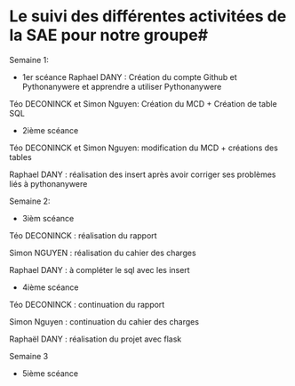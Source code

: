 # Le suivi des différentes activitées de la SAE pour notre groupe#

Semaine 1: 
* 1er scéance
Raphael DANY   : Création du compte Github et Pythonanywere et apprendre a utiliser Pythonanywere 

Téo DECONINCK et Simon Nguyen: Création du MCD  + Création de table SQL 


* 2ième scéance 
 
Téo DECONINCK et Simon Nguyen: modification du MCD + créations des tables 

Raphael DANY : réalisation des insert après avoir corriger ses problèmes liés à pythonanywere

 
Semaine 2:
 
 * 3ièm scéance 
 
 Téo DECONINCK  : réalisation du rapport 
 
 Simon NGUYEN  : réalisation du cahier des charges 
 
 Raphael DANY  : à compléter le sql avec les insert 
  
 * 4ième scéance
 
 Téo DECONINCK : continuation du rapport 
 
 Simon Nguyen : continuation du cahier des charges 
 
 Raphaël DANY : réalisation du projet avec flask 
 
Semaine 3

 * 5ième scéance 
 
 
  
 
 
 
